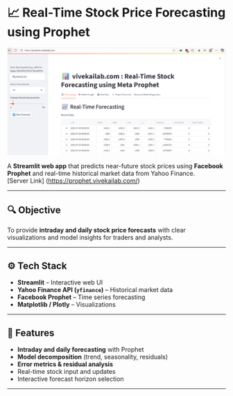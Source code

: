 # 📈 Real-Time Stock Price Forecasting using Prophet

![Stock Forecast](docs/ailab.png)

A **Streamlit web app** that predicts near-future stock prices using **Facebook Prophet** and real-time historical market data from Yahoo Finance.  
[Server Link] (https://prophet.vivekailab.com/)

---

## 🔍 Objective  
To provide **intraday and daily stock price forecasts** with clear visualizations and model insights for traders and analysts.  

---

## ⚙️ Tech Stack  
- **Streamlit** – Interactive web UI  
- **Yahoo Finance API (`yfinance`)** – Historical market data  
- **Facebook Prophet** – Time series forecasting  
- **Matplotlib / Plotly** – Visualizations  

---

## 🧠 Features  
- **Intraday and daily forecasting** with Prophet  
- **Model decomposition** (trend, seasonality, residuals)  
- **Error metrics & residual analysis**  
- Real-time stock input and updates  
- Interactive forecast horizon selection  

---

